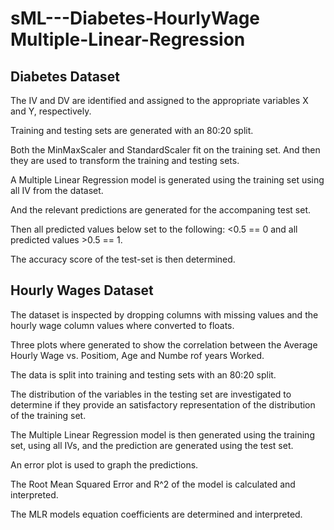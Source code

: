 # sML---Diabetes-HourlyWage Multiple-Linear-Regression

## Diabetes Dataset 

The IV and DV are identified and assigned to the appropriate variables X and Y, respectively.

Training and testing sets are generated with an 80:20 split.

Both the MinMaxScaler and StandardScaler fit on the training set. And then they are used to transform the training and testing sets.

A Multiple Linear Regression model is generated using the training set using all IV from the dataset.

And the relevant predictions are generated for the accompaning test set.

Then all predicted values below set to the following: <0.5 == 0 and all predicted values >0.5 == 1. 

The accuracy score of the test-set is then determined. 

## Hourly Wages Dataset

The dataset is inspected by dropping columns with missing values and the hourly wage column values where converted to floats.

Three plots where generated to show the correlation between the Average Hourly Wage vs. Positiom, Age and Numbe rof years Worked.

The data is split into training and testing sets with an 80:20 split.

The distribution of the variables in the testing set are investigated to determine if they provide an satisfactory representation of the distribution of the training set.

The Multiple Linear Regression model is then generated using the training set, using all IVs, and the prediction are generated using the test set.

An error plot is used to graph the predictions.

The Root Mean Squared Error and R^2 of the model is calculated and interpreted.

The MLR models equation coefficients are determined and interpreted.
